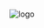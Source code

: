 

#
![logo](https://user-images.githubusercontent.com/26737849/125058725-6a9b2700-e05f-11eb-8800-cbf36c3788e4.png)

